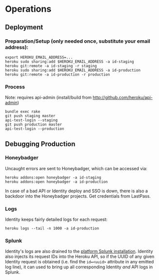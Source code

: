 # Operations

## Deployment

### Preparation/Setup (only needed once, substitute your email address):

```
export HEROKU_EMAIL_ADDRESS=...
heroku sudo sharing:add $HEROKU_EMAIL_ADDRESS -a id-staging
heroku git:remote -a id-staging -r staging
heroku sudo sharing:add $HEROKU_EMAIL_ADDRESS -a id-production
heroku git:remote -a id-production -r production
```

### Process

Note: requires api-admin (install/build from http://github.com/heroku/api-admin)

```
bundle exec rake
git push staging master
api-test-login --staging
git push production master
api-test-login --production
```

## Debugging Production

### Honeybadger

Uncaught errors are sent to Honeybadger, which can be accessed via:

    heroku addons:open honeybadger -a id-staging
    heroku addons:open honeybadger -a id-production

In case of a bad API or Identity deploy and SSO is down, there is also a backdoor into the Honeybadger projects. Get credentials from LastPass.

### Logs

Identity keeps fairly detailed logs for each request:

    heroku logs --tail -n 1000 -a id-production

### Splunk

Identity's logs are also drained to the [platform Splunk installation](https://splunk.herokai.com). Identity also injects its request IDs into the Heroku API, so if the UUID of any given Identity request is obtained (i.e. find the `id=<uuid>` attribute in any emitted log line), it can used to bring up all corresponding Identity _and_ API logs in Splunk.
